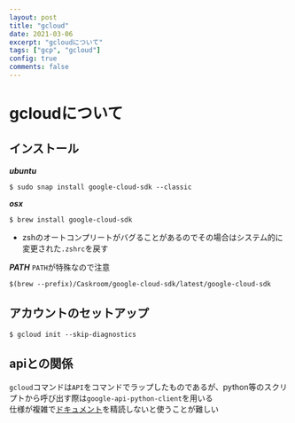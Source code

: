 ```yaml
---
layout: post
title: "gcloud"
date: 2021-03-06
excerpt: "gcloudについて"
tags: ["gcp", "gcloud"]
config: true
comments: false
---
```


# gcloudについて

## インストール

***ubuntu***  
```console
$ sudo snap install google-cloud-sdk --classic
```

***osx***  
```console
$ brew install google-cloud-sdk
```
 - zshのオートコンプリートがバグることがあるのでその場合はシステム的に変更された`.zshrc`を戻す


***PATH***
`PATH`が特殊なので注意  
```console
$(brew --prefix)/Caskroom/google-cloud-sdk/latest/google-cloud-sdk
```

## アカウントのセットアップ

```console
$ gcloud init --skip-diagnostics
```

## apiとの関係

`gcloud`コマンドは`API`をコマンドでラップしたものであるが、python等のスクリプトから呼び出す際は`google-api-python-client`を用いる  
仕様が複雑で[ドキュメント](https://googleapis.github.io/google-api-python-client/docs/)を精読しないと使うことが難しい  


